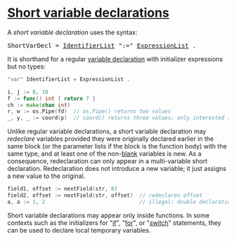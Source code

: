 # [Short variable declarations](#short-variable-declarations)

A *short variable declaration* uses the syntax:

<pre>
<a id="ShortVarDecl">ShortVarDecl</a> = <a href="/Declarations%20and%20scope/constant_declarations.html#IdentifierList">IdentifierList</a> ":=" <a href="/Declarations%20and%20scope/constant_declarations.html#ExpressionList">ExpressionList</a> .
</pre>

It is shorthand for a regular [variable declaration](/Declarations%20and%20scope/variable_declarations.html) with initializer expressions but no types:

```go
"var" IdentifierList = ExpressionList .
```

```go
i, j := 0, 10
f := func() int { return 7 }
ch := make(chan int)
r, w := os.Pipe(fd)  // os.Pipe() returns two values
_, y, _ := coord(p)  // coord() returns three values; only interested in y coordinate
```

Unlike regular variable declarations, a short variable declaration may *redeclare* variables provided they were originally declared earlier in the same block (or the parameter lists if the block is the function body) with the same type, and at least one of the non-[blank](/Declarations%20and%20scope/blank_identifier.html) variables is new. As a consequence, redeclaration can only appear in a multi-variable short declaration. Redeclaration does not introduce a new variable; it just assigns a new value to the original.

```go
field1, offset := nextField(str, 0)
field2, offset := nextField(str, offset)  // redeclares offset
a, a := 1, 2                              // illegal: double declaration of a or no new variable if a was declared elsewhere
```

Short variable declarations may appear only inside functions. In some contexts such as the initializers for "[if](/Statements/if_statements.html)", "[for](/Statements/for_statements.html)", or "[switch](/Statements/switch_statements.html)" statements, they can be used to declare local temporary variables.


